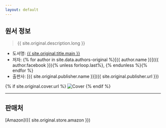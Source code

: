 ```yaml
---
layout: default
---
```


## 원서 정보

> {{ site.original.description.long }}

* 도서명: [{{ site.original.title.main }}]()
* 저자: {% for author in site.data.authors-original %}[{{ author.name }}]({{ author.facebook }}){% unless forloop.last%}, {% endunless %}{% endfor %}
* 출판사: [{{ site.original.publisher.name }}]({{ site.original.publisher.url }})

{% if site.original.cover.url %}
<img class="cover" src="{{ site.original.cover.url | relative_url }}" alt="Cover" class="cover-middle"/> 
{% endif %}

***

## 판매처

[Amazon]({{ site.original.store.amazon }})